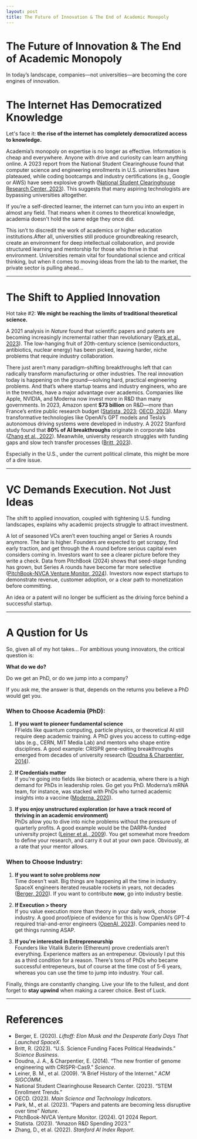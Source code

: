 ```yaml
---
layout: post
title: The Future of Innovation & The End of Academic Monopoly
---
```


# The Future of Innovation & The End of Academic Monopoly

In today’s landscape, companies—not universities—are becoming the core engines of innovation.

# The Internet Has Democratized Knowledge 

Let's face it: **the rise of the internet has completely democratized access to knowledge.**

Academia’s monopoly on expertise is no longer as effective. Information is cheap and everywhere. Anyone with drive and curiosity can learn anything online. A 2023 report from the National Student Clearinghouse found that computer science and engineering enrollments in U.S. universities have plateaued, while coding bootcamps and industry certifications (e.g., Google or AWS) have seen explosive growth ([National Student Clearinghouse Research Center, 2023](https://nscresearchcenter.org)). This suggests that many aspiring technologists are bypassing universities altogether.  

If you’re a self-directed learner, the internet can turn you into an expert in almost any field. That means when it comes to theoretical knowledge, academia doesn't hold the same edge they once did. 

This isn’t to discredit the work of academics or higher education institutions.After all, universities still produce groundbreaking research, create an environment for deep intellectual collaboration, and provide structured learning and mentorship for those who thrive in that environment. Universities remain vital for foundational science and critical thinking, but when it comes to moving ideas from the lab to the market, the private sector is pulling ahead...


---


# The Shift to Applied Innovation

Hot take #2: **We might be reaching the limits of traditional theoretical science.**

A 2021 analysis in *Nature* found that scientific papers and patents are becoming increasingly incremental rather than revolutionary ([Park et al., 2023](https://doi.org/10.1038/s41586-023-06106-4)). The low-hanging fruit of 20th-century science (semiconductors, antibiotics, nuclear energy) has been picked, leaving harder, niche problems that require industry collaboration. 

There just aren’t many paradigm-shifting breakthroughs left that can radically transform manufacturing or other industries. The real innovation today is happening on the ground—solving hard, practical engineering problems. And that’s where startup teams and industry engineers, who are in the trenches, have a major advantage over academics. Companies like Apple, NVIDIA, and Moderna now invest more in R&D than many governments. In 2023, Amazon spent **$73 billion** on R&D—more than France’s entire public research budget ([Statista, 2023](https://statista.com); [OECD, 2023](https://oecd.org)). Many transformative technologies like OpenAI’s GPT models and Tesla’s autonomous driving systems were developed in industry. A 2022 Stanford study found that **80% of AI breakthroughs** originate in corporate labs ([Zhang et al., 2022](https://aiindex.stanford.edu)). Meanwhile, university research struggles with funding gaps and slow tech transfer processes ([Britt, 2023](https://sciencebusiness.net)).  
 
Especially in the U.S., under the current political climate, this might be more of a dire issue.

---

# VC Demands Execution. Not Just Ideas

The shift to applied innovation, coupled with tightening U.S. funding landscapes, explains why academic projects struggle to attract investment. 

A lot of seasoned VCs aren’t even touching angel or Series A rounds anymore. The bar is higher. Founders are expected to get scrappy, find early traction, and get through the A round before serious capital even considers coming in. Investors want to see a clearer picture before they write a check. Data from PitchBook (2024) shows that seed-stage funding has grown, but Series A rounds have become far more selective ([PitchBook-NVCA Venture Monitor, 2024](https://pitchbook.com)).   Investors now expect startups to demonstrate revenue, customer adoption, or a clear path to monetization before committing. 

An idea or a patent will no longer be sufficient as the driving force behind a successful startup.


---

# A Qustion for Us

So, given all of my hot takes... For ambitious young innovators, the critical question is: 

**What do we do?**  

Do we get an PhD, or do we jump into a company?

If you ask me, the answer is that, depends on the returns you believe a PhD would get you.

### When to Choose Academia (PhD):  
1. **If you want to pioneer fundamental science**  
   FFields like quantum computing, particle physics, or theoretical AI still require deep academic training. A PhD gives you access to cutting-edge labs (e.g., CERN, MIT Media Lab) and mentors who shape entire disciplines. A good example: CRISPR gene-editing breakthroughs emerged from decades of university research ([Doudna & Charpentier, 2014](https://doi.org/10.1126/science.1258096)).  


2. **If Credentials matter**  
   If you're going into fields like biotech or academia, where there is a high demand for PhDs in leadership roles. Go get you PhD. Moderna’s mRNA team, for instance, was stacked with PhDs who turned academic insights into a vaccine ([Moderna, 2020](https://modernatx.com)). 


3. **If you enjoy unstructured exploration (or have a track record of thriving in an academic environment)**  
   PhDs allow you to dive into niche problems without the pressure of quarterly profits. A good example would be the DARPA-funded university project ([Leiner et al., 2009](https://doi.org/10.1145/1629607.1629613)). You get somewhat more freedom to define your research, and carry it out at your own pace. Obviously, at a rate that your mentor allows.


### When to Choose Industry:  
1. **If you want to solve problems *now***  
   Time doesn't wait. Big things are happening all the time in industry. SpaceX engineers iterated reusable rockets in years, not decades ([Berger, 2020](https://www.amazon.com/Liftoff-Elon-Musk-Desperate-Launched/dp/0062979973)). If you want to contribute **now**, go into industry bestie.

2. **If Execution > theory**  
   If you value execution more than theory in your daily work, choose industry. A good proof/piece of evidence for this is how OpenAI’s GPT-4 required trial-and-error engineers ([OpenAI, 2023](https://openai.com)). Companies need to get things running ASAP.


3. **If you're interested in Entrepreneurship**  
   Founders like Vitalik Buterin (Ethereum) prove credentials aren’t everything.  Experience matters as an entrepeneur. Obviously I put this as a third condition for a reason. There's tons of PhDs who became successful entrepeneurs, but of course at the time cost of 5-6 years, whereas you can use the time to jump into industry. Your call.


Finally, things are constantly changing. Live your life to the fullest, and dont forget to **stay upwind** when making a career choice. Best of Luck.

--- 

# References  
- Berger, E. (2020). *Liftoff: Elon Musk and the Desperate Early Days That Launched SpaceX*.  
- Britt, R. (2023). “U.S. Science Funding Faces Political Headwinds.” *Science Business*.  
- Doudna, J. A., & Charpentier, E. (2014). “The new frontier of genome engineering with CRISPR-Cas9.” *Science*.  
- Leiner, B. M., et al. (2009). “A Brief History of the Internet.” *ACM SIGCOMM*.  
- National Student Clearinghouse Research Center. (2023). “STEM Enrollment Trends.”  
- OECD. (2023). *Main Science and Technology Indicators*.  
- Park, M., et al. (2023). “Papers and patents are becoming less disruptive over time” *Nature*.  
- PitchBook-NVCA Venture Monitor. (2024). Q1 2024 Report.  
- Statista. (2023). “Amazon R&D Spending 2023.”  
- Zhang, D., et al. (2022). *Stanford AI Index Report*.  
